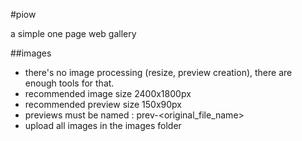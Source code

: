 #piow

a simple one page web gallery

##images

- there's no image processing (resize, preview creation), there are enough tools for that.
- recommended image size 2400x1800px
- recommended preview size 150x90px
- previews must be named : prev-<original_file_name>
- upload all images in the images folder
